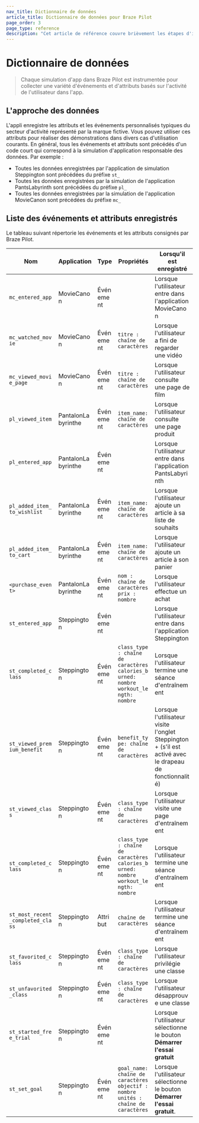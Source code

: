 ```yaml
---
nav_title: Dictionnaire de données
article_title: Dictionnaire de données pour Braze Pilot
page_order: 3
page_type: reference
description: "Cet article de référence couvre brièvement les étapes d'intégration requises de la part de vos ingénieurs ou développeurs."
---
```


# Dictionnaire de données

> Chaque simulation d'app dans Braze Pilot est instrumentée pour collecter une variété d'événements et d'attributs basés sur l'activité de l'utilisateur dans l'app. 

## L'approche des données

L'appli enregistre les attributs et les événements personnalisés typiques du secteur d'activité représenté par la marque fictive. Vous pouvez utiliser ces attributs pour réaliser des démonstrations dans divers cas d'utilisation courants.
En général, tous les événements et attributs sont précédés d'un code court qui correspond à la simulation d'application responsable des données. Par exemple :

- Toutes les données enregistrées par l'application de simulation Steppington sont précédées du préfixe `st_`
- Toutes les données enregistrées par la simulation de l'application PantsLabyrinth sont précédées du préfixe `pl_`
- Toutes les données enregistrées par la simulation de l'application MovieCanon sont précédées du préfixe `mc_`

## Liste des événements et attributs enregistrés

Le tableau suivant répertorie les événements et les attributs consignés par Braze Pilot.

<style>
table td {
    word-break: break-word;
}
th:nth-child(1), td:nth-child(1) {
    width: 32%;
}
th:nth-child(2), td:nth-child(2) {
    width: 15%;
}
th:nth-child(3), td:nth-child(3) {
    width: 10%;
}
th:nth-child(4), td:nth-child(4) {
    width: 20%;
}
th:nth-child(5), td:nth-child(5) {
    width: 28%;
}
</style>

<table>
    <thead>
        <tr>
            <th>Nom</th>
            <th>Application</th>
            <th>Type</th>
            <th>Propriétés</th>
            <th>Lorsqu'il est enregistré</th>
        </tr>
    </thead>
    <tbody>
        <tr>
            <td><code>mc_entered_app</code></td>
            <td>MovieCanon</td>
            <td>Événement</td>
            <td></td>
            <td>Lorsque l'utilisateur entre dans l'application MovieCanon</td>
        </tr>
        <tr>
            <td><code>mc_watched_movie</code></td>
            <td>MovieCanon</td>
            <td>Événement</td>
            <td><code>titre : chaîne de caractères</code></td>
            <td>Lorsque l'utilisateur a fini de regarder une vidéo</td>
        </tr>
        <tr>
            <td><code>mc_viewed_movie_page</code></td>
            <td>MovieCanon</td>
            <td>Événement</td>
            <td><code>titre : chaîne de caractères</code></td>
            <td>Lorsque l'utilisateur consulte une page de film</td>
        </tr>
        <tr>
            <td><code>pl_viewed_item</code></td>
            <td>PantalonLabyrinthe</td>
            <td>Événement</td>
            <td><code>item_name: chaîne de caractères</code></td>
            <td>Lorsque l'utilisateur consulte une page produit</td>
        </tr>
        <tr>
            <td><code>pl_entered_app</code></td>
            <td>PantalonLabyrinthe</td>
            <td>Événement</td>
            <td></td>
            <td>Lorsque l'utilisateur entre dans l'application PantsLabyrinth</td>
        </tr>
        <tr>
            <td><code>pl_added_item_to_wishlist</code></td>
            <td>PantalonLabyrinthe</td>
            <td>Événement</td>
            <td><code>item_name: chaîne de caractères</code></td>
            <td>Lorsque l'utilisateur ajoute un article à sa liste de souhaits</td>
        </tr>
        <tr>
            <td><code>pl_added_item_to_cart</code></td>
            <td>PantalonLabyrinthe</td>
            <td>Événement</td>
            <td><code>item_name: chaîne de caractères</code></td>
            <td>Lorsque l'utilisateur ajoute un article à son panier</td>
        </tr>
        <tr>
            <td><code>&lt;purchase_event></code></td>
            <td>PantalonLabyrinthe</td>
            <td>Événement</td>
            <td><code>nom : chaîne de caractères</code><br><code>prix : nombre</code></td>
            <td>Lorsque l'utilisateur effectue un achat</td>
        </tr>
        <tr>
            <td><code>st_entered_app</code></td>
            <td>Steppington</td>
            <td>Événement</td>
            <td></td>
            <td>Lorsque l'utilisateur entre dans l'application Steppington</td>
        </tr>
        <tr>
            <td><code>st_completed_class</code></td>
            <td>Steppington</td>
            <td>Événement</td>
            <td><code>class_type: chaîne de caractères</code><br><code>calories_burned: nombre</code><br><code>workout_length: nombre</code></td>
            <td>Lorsque l'utilisateur termine une séance d'entraînement</td>
        </tr>
        <tr>
            <td><code>st_viewed_premium_benefit</code></td>
            <td>Steppington</td>
            <td>Événement</td>
            <td><code>benefit_type: chaîne de caractères</code></td>
            <td>Lorsque l'utilisateur visite l'onglet Steppington+ (s'il est activé avec le drapeau de fonctionnalité)</td>
        </tr>
        <tr>
            <td><code>st_viewed_class</code></td>
            <td>Steppington</td>
            <td>Événement</td>
            <td><code>class_type: chaîne de caractères</code></td>
            <td>Lorsque l'utilisateur visite une page d'entraînement</td>
        </tr>
        <tr>
            <td><code>st_completed_class</code></td>
            <td>Steppington</td>
            <td>Événement</td>
            <td><code>class_type: chaîne de caractères</code><br><code>calories_burned: nombre</code><br><code>workout_length: nombre</code></td>
            <td>Lorsque l'utilisateur termine une séance d'entraînement</td>
        </tr>
        <tr>
            <td><code>st_most_recent_completed_class</code></td>
            <td>Steppington</td>
            <td>Attribut</td>
            <td><code>chaîne de caractères</code></td>
            <td>Lorsque l'utilisateur termine une séance d'entraînement</td>
        </tr>
        <tr>
            <td><code>st_favorited_class</code></td>
            <td>Steppington</td>
            <td>Événement</td>
            <td><code>class_type: chaîne de caractères</code></td>
            <td>Lorsque l'utilisateur privilégie une classe</td>
        </tr>
        <tr>
            <td><code>st_unfavorited_class</code></td>
            <td>Steppington</td>
            <td>Événement</td>
            <td><code>class_type: chaîne de caractères</code></td>
            <td>Lorsque l'utilisateur désapprouve une classe</td>
        </tr>
        <tr>
            <td><code>st_started_free_trial</code></td>
            <td>Steppington</td>
            <td>Événement</td>
            <td></td>
            <td>Lorsque l'utilisateur sélectionne le bouton <strong>Démarrer l'essai gratuit</strong> </td>
        </tr>
        <tr>
            <td><code>st_set_goal</code></td>
            <td>Steppington</td>
            <td>Événement</td>
            <td><code>goal_name: chaîne de caractères</code><br><code>objectif : nombre</code><br><code>unités : chaîne de caractères</code></td>
            <td>Lorsque l'utilisateur sélectionne le bouton <strong>Démarrer l'essai gratuit</strong>.</td>
        </tr>
    </tbody>
</table>
